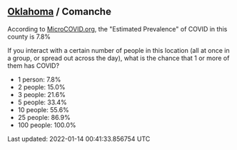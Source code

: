 
## [Oklahoma](/united-states/oklahoma) / Comanche

According to [MicroCOVID.org](http://microcovid.org),
the "Estimated Prevalence" of COVID in this county is 7.8%

If you interact with a certain number of people in this location
(all at once in a group, or spread out across the day), what is the chance that
1 or more of them has COVID?

- 1 person: 7.8%
- 2 people: 15.0%
- 3 people: 21.6%
- 5 people: 33.4%
- 10 people: 55.6%
- 25 people: 86.9%
- 100 people: 100.0%

Last updated: 2022-01-14 00:41:33.856754 UTC
